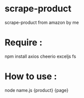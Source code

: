# scrape-product
scrape-product from amazon by me


# Require :
npm install axios cheerio exceljs fs

# How to use : 
node name.js {product} {page}
